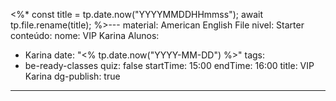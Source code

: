<%*
const title = tp.date.now("YYYYMMDDHHmmss");
await tp.file.rename(title);
%>---
material: American English File
nivel: Starter
conteúdo: 
nome: VIP Karina
Alunos:
  - Karina
date: "<% tp.date.now("YYYY-MM-DD") %>"
tags:
  - be-ready-classes
quiz: false
startTime: 15:00
endTime: 16:00
title: VIP Karina
dg-publish: true
---